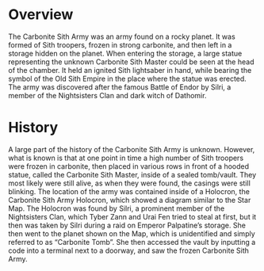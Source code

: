 # Overview

The Carbonite Sith Army was an army found on a rocky planet.
It was formed of Sith troopers, frozen in strong carbonite, and then left in a storage hidden on the planet.
When entering the storage, a large statue representing the unknown Carbonite Sith Master could be seen at the head of the chamber.
It held an ignited Sith lightsaber in hand, while bearing the symbol of the Old Sith Empire in the place where the statue was erected.
The army was discovered after the famous Battle of Endor by Silri, a member of the Nightsisters Clan and dark witch of Dathomir.

# History

A large part of the history of the Carbonite Sith Army is unknown.
However, what is known is that at one point in time a high number of Sith troopers were frozen in carbonite, then placed in various rows in front of a hooded statue, called the Carbonite Sith Master, inside of a sealed tomb/vault.
They most likely were still alive, as when they were found, the casings were still blinking.
The location of the army was contained inside of a Holocron, the Carbonite Sith Army Holocron, which showed a diagram similar to the Star Map.
The Holocron was found by Silri, a prominent member of the Nightsisters Clan, which Tyber Zann and Urai Fen tried to steal at first, but it then was taken by Silri during a raid on Emperor Palpatine’s storage.
She then went to the planet shown on the Map, which is unidentified and simply referred to as “Carbonite Tomb”.
She then accessed the vault by inputting a code into a terminal next to a doorway, and saw the frozen Carbonite Sith Army.
